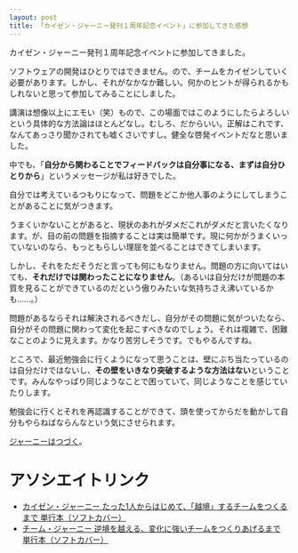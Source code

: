```yaml
---
layout: post
title: 「カイゼン・ジャーニー発刊１周年記念イベント」に参加してきた感想
---
```


カイゼン・ジャーニー発刊１周年記念イベントに参加してきました。

ソフトウェアの開発はひとりではできません。ので、チームをカイゼンしていく必要があります。しかし、それがなかなか難しい。何かのヒントが得られるかもしれないと思って参加してみることにしました。

講演は想像以上にエモい（笑）もので、この場面ではこのようにしたらよろしいという具体的な方法論はほとんどなし。むしろ、だからいい。正解はこれです、なんてあっさり聞かされても嘘くさいですし。健全な啓発イベントだなと思いました。

中でも、「**自分から関わることでフィードバックは自分事になる、まずは自分ひとりから**」というメッセージが私は好きでした。

自分では考えているつもりになって、問題をどこか他人事のようにしてしまうことがあることに気がつきます。

うまくいかないことがあると、現状のあれがダメだこれがダメだと言いたくなります。が、目の前の問題を指摘することは実は簡単です。現に何かがうまくいっていないのなら、もっともらしい理屈を並べることはできてしまいます。

しかし、それをただそうだと言っても何にもなりません。問題の方に向いてはいても、**それだけでは関わったことになりません**。（あるいは自分だけが問題の本質を見ることができているのだという傲りみたいな気持ちさえ沸いているかも……。）

問題があるならそれは解決されるべきだし、自分がその問題に気がついたなら、自分がその問題に関わって変化を起こすべきなのでしょう。それは複雑で、困難なことのように見えます。かなり苦労しそうです。でもやるんですね。

ところで、最近勉強会に行くようになって思うことは、壁にぶち当たっているのは自分だけではないし、**その壁をいきなり突破するような方法はない**ということです。みんなやっぱり同じようなことで困っていて、同じようなことを感じていたりします。

勉強会に行くとそれを再認識することができて、頭を使ってからだを動かして自分もやらねばならんなという気にさせられます。

[ジャーニーはつづく](./kaizen-journey-review)。

# アソシエイトリンク

- [カイゼン・ジャーニー たった1人からはじめて、「越境」するチームをつくるまで 単行本（ソフトカバー）](https://www.amazon.co.jp/%E3%82%AB%E3%82%A4%E3%82%BC%E3%83%B3%E3%83%BB%E3%82%B8%E3%83%A3%E3%83%BC%E3%83%8B%E3%83%BC-%E3%81%9F%E3%81%A3%E3%81%9F1%E4%BA%BA%E3%81%8B%E3%82%89%E3%81%AF%E3%81%98%E3%82%81%E3%81%A6%E3%80%81%E3%80%8C%E8%B6%8A%E5%A2%83%E3%80%8D%E3%81%99%E3%82%8B%E3%83%81%E3%83%BC%E3%83%A0%E3%82%92%E3%81%A4%E3%81%8F%E3%82%8B%E3%81%BE%E3%81%A7-%E5%B8%82%E8%B0%B7-%E8%81%A1%E5%95%93/dp/4798153346?__mk_ja_JP=%E3%82%AB%E3%82%BF%E3%82%AB%E3%83%8A&crid=1RXQ617QIMDU&dib=eyJ2IjoiMSJ9.acOZI237TYK7CHwtyVl4Tg.IzxTybNn4H_xuzuakKWjfu9th0YG5VOpuVPnNZXt9Ek&dib_tag=se&keywords=4798153346&qid=1705678476&sprefix=4873118484%2Caps%2C186&sr=8-1&linkCode=ll1&tag=fukuchiharuki-22&linkId=4ecbf978b1dd85a5c5591b96f124e808&language=ja_JP&ref_=as_li_ss_tl)
- [チーム・ジャーニー 逆境を越える、変化に強いチームをつくりあげるまで 単行本（ソフトカバー）](https://www.amazon.co.jp/%E3%83%81%E3%83%BC%E3%83%A0%E3%83%BB%E3%82%B8%E3%83%A3%E3%83%BC%E3%83%8B%E3%83%BC-%E9%80%86%E5%A2%83%E3%82%92%E8%B6%8A%E3%81%88%E3%82%8B%E3%80%81%E5%A4%89%E5%8C%96%E3%81%AB%E5%BC%B7%E3%81%84%E3%83%81%E3%83%BC%E3%83%A0%E3%82%92%E3%81%A4%E3%81%8F%E3%82%8A%E3%81%82%E3%81%92%E3%82%8B%E3%81%BE%E3%81%A7-%E5%B8%82%E8%B0%B7-%E8%81%A1%E5%95%93/dp/4798163635?__mk_ja_JP=%E3%82%AB%E3%82%BF%E3%82%AB%E3%83%8A&crid=2NNSL37LDM409&dib=eyJ2IjoiMSJ9.BlzN_kOvSBB5-trqCZLGZQ.PLb6krcj60VM6QMlz2yUmKJPYaoTN0Ghe-F8NHm_j4A&dib_tag=se&keywords=4798163635&qid=1705678529&sprefix=4798163635%2Caps%2C171&sr=8-1&linkCode=ll1&tag=fukuchiharuki-22&linkId=b25a919ece2224f96dc538ad10e21ff3&language=ja_JP&ref_=as_li_ss_tl)
